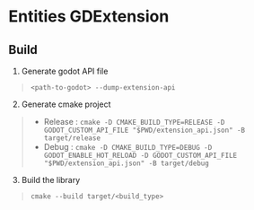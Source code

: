 # Entities GDExtension

## Build

1. Generate godot API file
  > `<path-to-godot> --dump-extension-api`
2. Generate cmake project
  > - Release : `cmake -D CMAKE_BUILD_TYPE=RELEASE -D GODOT_CUSTOM_API_FILE "$PWD/extension_api.json" -B target/release`
  > - Debug : `cmake -D CMAKE_BUILD_TYPE=DEBUG -D GODOT_ENABLE_HOT_RELOAD -D GODOT_CUSTOM_API_FILE "$PWD/extension_api.json" -B target/debug`
3. Build the library
  > `cmake --build target/<build_type>`

